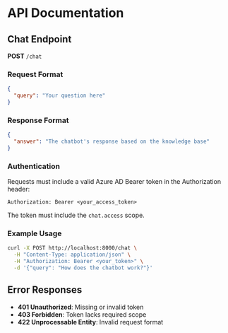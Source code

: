 # API Documentation

## Chat Endpoint

**POST** `/chat`

### Request Format

```json
{
  "query": "Your question here"
}
```

### Response Format

```json
{
  "answer": "The chatbot's response based on the knowledge base"
}
```

### Authentication

Requests must include a valid Azure AD Bearer token in the Authorization header:

```
Authorization: Bearer <your_access_token>
```

The token must include the `chat.access` scope.

### Example Usage

```bash
curl -X POST http://localhost:8000/chat \
  -H "Content-Type: application/json" \
  -H "Authorization: Bearer <your_token>" \
  -d '{"query": "How does the chatbot work?"}'
```

## Error Responses

- **401 Unauthorized**: Missing or invalid token
- **403 Forbidden**: Token lacks required scope
- **422 Unprocessable Entity**: Invalid request format
